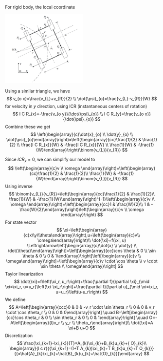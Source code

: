 For rigid body, the local coordinate

<img src="Dynamic model/image-20241112195525405.png" alt="image-20241112195525405" style="zoom: 25%;" />

Using a similar triangle, we have
$$
v_{o x}=\frac{v_{L}+v_{R}}{2} \\ \dot{\psi}_{o}=\frac{v_{L}-v_{R}}{W}
$$
 for velocity in $y$ direction, using ICR (instantaneous centers of rotation)
$$
I C R_{x}=-\frac{v_{o y}}{\dot{\psi}_{o}} \\ I C R_{y}=\frac{v_{o x}}{\dot{\psi}_{o}}
$$
Combine these we get
$$
\left(\begin{array}{c}\dot{x}_{o} \\ \dot{y}_{o} \\ \dot{\psi}_{o}\end{array}\right)=\left(\begin{array}{cc}\frac{1}{2} & \frac{1}{2} \\ \frac{I C R_{x}}{W} & -\frac{I C R_{x}}{W} \\ \frac{1}{W} & -\frac{1}{W}\end{array}\right)\binom{v_{L}}{v_{R}}
$$

Since $ICR_x=0$, we can simplify our model to
$$
\left(\begin{array}{c}v \\ \omega \end{array}\right)=\left(\begin{array}{cc}\frac{1}{2} & \frac{1}{2}\\ \frac{1}{W} & -\frac{1}{W}\end{array}\right)\binom{v_{L}}{v_{R}}
$$
Using inverse
$$
\binom{v_{L}}{v_{R}}=\left(\begin{array}{cc}\frac{1}{2} & \frac{1}{2}\\ \frac{1}{W} & -\frac{1}{W}\end{array}\right)^{-1}\left(\begin{array}{c}v \\ \omega \end{array}\right)=\left(\begin{array}{cc}1 & \frac{W}{2}\\ 1 & -\frac{W}{2}\end{array}\right)\left(\begin{array}{c}v \\ \omega \end{array}\right)
$$
For state vector
$$
\xi=\left(\begin{array}{c}x\\y\\\theta\end{array}\right),u=\left(\begin{array}{c}v\\ \omega\end{array}\right)\\
\dot{\xi}=f(\xi, u) \Leftrightarrow\left[\begin{array}{c}\dot{x} \\ \dot{y} \\ \dot{\theta}\end{array}\right]=\left[\begin{array}{cc}\cos \theta & 0 \\ \sin \theta & 0 \\ 0 & 1\end{array}\right]\left[\begin{array}{c}v \\ \omega\end{array}\right]=\left[\begin{array}{c}v \cdot \cos \theta \\ v \cdot \sin \theta \\ \omega\end{array}\right] 
$$
Taylor linearization
$$
\dot{\xi}=f\left(\xi_r, u_r\right)+\frac{\partial f}{\partial \xi}_{\mid \xi=\xi_r, u=u_r}\left(\xi-\xi_r\right)+\frac{\partial f}{\partial u}_{\mid \xi=\xi_r, u=u_r}\left(u-u_r\right) 
$$
We define
$$
A=\left[\begin{array}{ccc}0 & 0 & -v_r \cdot \sin \theta_r \\ 0 & 0 & v_r \cdot \cos \theta_r \\ 0 & 0 & 0\end{array}\right] \quad B=\left[\begin{array}{cc}\cos \theta_r & 0 \\ \sin \theta_r & 0 \\ 0 & 1\end{array}\right] \quad O=-A\left[\begin{array}{l}x_r \\ y_r \\ \theta_r\end{array}\right]\\
\dot{\xi}=A \xi+B u+O
$$
Discretization
$$
\frac{\xi_{k+1}-\xi_{k}}{T}=A_{k}\xi_{k}+B_{k}u_{k}+{ O}_{k}\\
\begin{array}{l c r}{{\xi_{k+1}=(I+T A_{k})\xi_{k}+T B_{k}u_{k}+T O_{k}}} {{=\hat{A}_{k}\xi_{k}+\hat{B}_{k}u_{k}+\hat{O}_{k}}}\end{array}
$$
